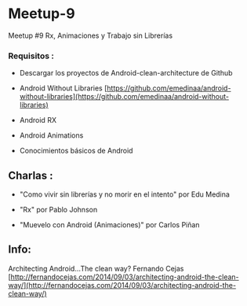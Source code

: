 # Meetup-9
Meetup #9  Rx, Animaciones y Trabajo sin Librerías

### Requisitos :

 - Descargar los proyectos de Android-clean-architecture de Github

  * Android Without Libraries [https://github.com/emedinaa/android-without-libraries](https://github.com/emedinaa/android-without-libraries)
  
  * Android RX
  
  * Android Animations
  
- Conocimientos básicos de Android

## Charlas :

- "Como vivir sin librerías y no morir en el intento"  por Edu Medina

- "Rx" por Pablo Johnson

- "Muevelo con Android (Animaciones)" por Carlos Piñan

## Info:

Architecting Android…The clean way? Fernando Cejas [http://fernandocejas.com/2014/09/03/architecting-android-the-clean-way/](http://fernandocejas.com/2014/09/03/architecting-android-the-clean-way/)

